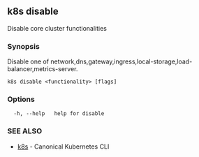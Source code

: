 ## k8s disable

Disable core cluster functionalities

### Synopsis

Disable one of network,dns,gateway,ingress,local-storage,load-balancer,metrics-server.

```
k8s disable <functionality> [flags]
```

### Options

```
  -h, --help   help for disable
```

### SEE ALSO

* [k8s](k8s.md)	 - Canonical Kubernetes CLI

